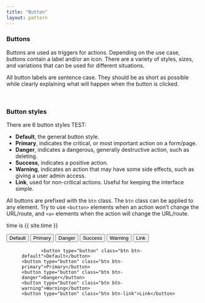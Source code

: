 ```yaml
---
title: "Button"
layout: pattern
---
```


<div class="pl-pattern">
<h3>Buttons</h3>
Buttons are used as triggers for actions. Depending on the use case, buttons contain a label and/or an icon. There are a variety of styles, sizes, and variations that can be used for different situations.

<p>All button labels are sentence case. They should be as short as possible while clearly explaining what will happen when the button is clicked.</p>
&nbsp;
</div>
<div class="pl-pattern">
<h3 id="button-styles">Button styles</h3>
<p>There are 6 button styles TEST:</p>
<ul>
<li><strong>Default</strong>, the general button style.</li>
<li><strong>Primary</strong>, indicates the critical, or most important action on a form/page.</li>
<li><strong>Danger</strong>, indicates a dangerous, generally destructive action, such as deleting.</li>
<li><strong>Success</strong>, indicates a positive action.</li>
<li><strong>Warning</strong>, indicates an action that may have some side effects, such as giving a user admin access.</li>
<li><strong>Link</strong>, used for non-critical actions. Useful for keeping the interface simple.</li>
</ul>
<p>All buttons are prefixed with the <code>btn</code> class. The <code>btn</code> class can be applied to any element. Try to use <code>&lt;button&gt;</code> elements when an action won’t change the URL/route, and <code>&lt;a&gt;</code> elements when the action will change the URL/route.</p>

time is {{ site.time }}
<div class="pl-preview">
<button type="button" class="btn btn-default">Default</button>
<button type="button" class="btn btn-primary">Primary</button>
<button type="button" class="btn btn-danger">Danger</button>
<button type="button" class="btn btn-success">Success</button>
<button type="button" class="btn btn-warning">Warning</button>
<button type="button" class="btn btn-link">Link</button>
</div>

  <figure class="highlight">
    <pre>
      <code class="language-html" data-lang="html"><span class="nt">&lt;button</span> <span class="na">type=</span><span class="s">"button"</span> <span class="na">class=</span><span class="s">"btn btn-default"</span><span class="nt">&gt;</span>Default<span class="nt">&lt;/button&gt;</span>
<span class="nt">&lt;button</span> <span class="na">type=</span><span class="s">"button"</span> <span class="na">class=</span><span class="s">"btn btn-primary"</span><span class="nt">&gt;</span>Primary<span class="nt">&lt;/button&gt;</span>
<span class="nt">&lt;button</span> <span class="na">type=</span><span class="s">"button"</span> <span class="na">class=</span><span class="s">"btn btn-danger"</span><span class="nt">&gt;</span>Danger<span class="nt">&lt;/button&gt;</span>
<span class="nt">&lt;button</span> <span class="na">type=</span><span class="s">"button"</span> <span class="na">class=</span><span class="s">"btn btn-warning"</span><span class="nt">&gt;</span>Warning<span class="nt">&lt;/button&gt;</span>
<span class="nt">&lt;button</span> <span class="na">type=</span><span class="s">"button"</span> <span class="na">class=</span><span class="s">"btn btn-link"</span><span class="nt">&gt;</span>Link<span class="nt">&lt;/button&gt;</span>
    </code>
  </pre>
  </figure>

</div>
